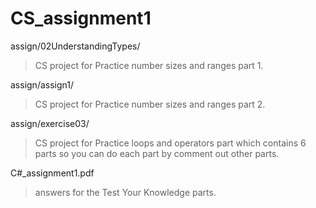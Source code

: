 # CS_assignment1

assign/02UnderstandingTypes/
>CS project for Practice number sizes and ranges part 1.

assign/assign1/
>CS project for Practice number sizes and ranges part 2.

assign/exercise03/
>CS project for Practice loops and operators part which contains 6 parts so you can do each part by comment out other parts.

C#_assignment1.pdf
>answers for the Test Your Knowledge parts.
